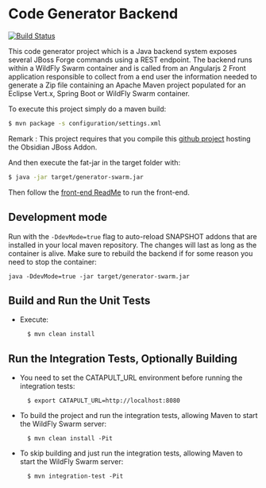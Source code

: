 # Code Generator Backend

[![Build Status](https://ci.centos.org/job/devtools-generator-backend-build-master/badge/icon)](https://ci.centos.org/job/devtools-generator-backend-build-master)

This code generator project which is a Java backend system exposes several JBoss Forge commands
using a REST endpoint. The backend runs within a WildFly Swarm container and is called from
an Angularjs 2 Front application responsible to collect from a end user the information needed to generate
a Zip file containing an Apache Maven project populated for an Eclipse Vert.x, Spring Boot or WildFly Swarm
container.

To execute this project simply do a maven build:

```bash
$ mvn package -s configuration/settings.xml
```

Remark : This project requires that you compile this [github project](http://github.com/obsidian-toaster/obsidian-addon) hosting the Obsidian JBoss Addon.

And then execute the fat-jar in the target folder with:

```bash
$ java -jar target/generator-swarm.jar
```

Then follow the [front-end ReadMe][1] to run the front-end.

[1]:https://github.com/obsidian-toaster/generator-frontend/blob/master/README.md

## Development mode

Run with the `-DdevMode=true` flag to auto-reload SNAPSHOT addons that are installed in your local maven repository. The changes will last as long as the container is alive.
Make sure to rebuild the backend if for some reason you need to stop the container:
```
java -DdevMode=true -jar target/generator-swarm.jar
```

Build and Run the Unit Tests
----------------------------

* Execute:

        $ mvn clean install
        
Run the Integration Tests, Optionally Building
----------------------------------------------

* You need to set the CATAPULT_URL environment before running the integration tests: 

		$ export CATAPULT_URL=http://localhost:8080


* To build the project and run the integration tests, allowing Maven to start the WildFly Swarm server:
 
        $ mvn clean install -Pit


* To skip building and just run the integration tests, allowing Maven to start the WildFly Swarm server:

        $ mvn integration-test -Pit